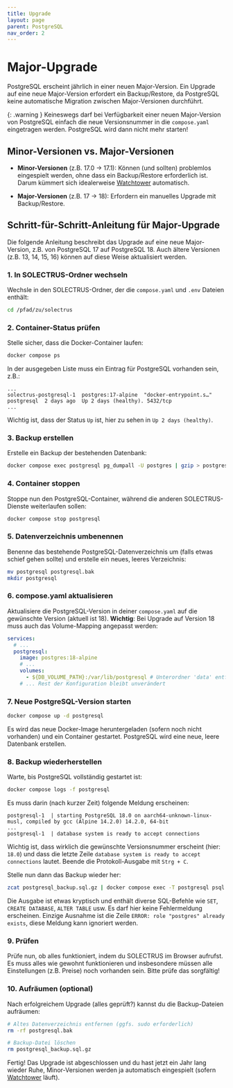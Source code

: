 ```yaml
---
title: Upgrade
layout: page
parent: PostgreSQL
nav_order: 2
---
```


# Major-Upgrade

PostgreSQL erscheint jährlich in einer neuen Major-Version. Ein Upgrade auf eine neue Major-Version erfordert ein Backup/Restore, da PostgreSQL keine automatische Migration zwischen Major-Versionen durchführt.

{: .warning }
Keineswegs darf bei Verfügbarkeit einer neuen Major-Version von PostgreSQL einfach die neue Versionsnummer in die `compose.yaml` eingetragen werden. PostgreSQL wird dann nicht mehr starten!

## Minor-Versionen vs. Major-Versionen

- **Minor-Versionen** (z.B. 17.0 → 17.1): Können (und sollten) problemlos eingespielt werden, ohne dass ein Backup/Restore erforderlich ist. Darum kümmert sich idealerweise [Watchtower](/referenz/watchtower) automatisch.

- **Major-Versionen** (z.B. 17 → 18): Erfordern ein manuelles Upgrade mit Backup/Restore.

## Schritt-für-Schritt-Anleitung für Major-Upgrade

Die folgende Anleitung beschreibt das Upgrade auf eine neue Major-Version, z.B. von PostgreSQL 17 auf PostgreSQL 18. Auch ältere Versionen (z.B. 13, 14, 15, 16) können auf diese Weise aktualisiert werden.

### 1. In SOLECTRUS-Ordner wechseln

Wechsle in den SOLECTRUS-Ordner, der die `compose.yaml` und `.env` Dateien enthält:

```bash
cd /pfad/zu/solectrus
```

### 2. Container-Status prüfen

Stelle sicher, dass die Docker-Container laufen:

```bash
docker compose ps
```

In der ausgegeben Liste muss ein Eintrag für PostgreSQL vorhanden sein, z.B.:

```plaintext
...
solectrus-postgresql-1  postgres:17-alpine  "docker-entrypoint.s…"  postgresql  2 days ago  Up 2 days (healthy). 5432/tcp
...
```

Wichtig ist, dass der Status `Up` ist, hier zu sehen in `Up 2 days (healthy)`.

### 3. Backup erstellen

Erstelle ein Backup der bestehenden Datenbank:

```bash
docker compose exec postgresql pg_dumpall -U postgres | gzip > postgresql_backup.sql.gz
```

### 4. Container stoppen

Stoppe nun den PostgreSQL-Container, während die anderen SOLECTRUS-Dienste weiterlaufen sollen:

```bash
docker compose stop postgresql
```

### 5. Datenverzeichnis umbenennen

Benenne das bestehende PostgreSQL-Datenverzeichnis um (falls etwas schief gehen sollte) und erstelle ein neues, leeres Verzeichnis:

```bash
mv postgresql postgresql.bak
mkdir postgresql
```

### 6. compose.yaml aktualisieren

Aktualisiere die PostgreSQL-Version in deiner `compose.yaml` auf die gewünschte Version (aktuell ist 18). **Wichtig**: Bei Upgrade auf Version 18 muss auch das Volume-Mapping angepasst werden:

```yaml
services:
  # ...
  postgresql:
    image: postgres:18-alpine
    # ...
    volumes:
      - ${DB_VOLUME_PATH}:/var/lib/postgresql # Unterordner 'data' entfernt!
    # ... Rest der Konfiguration bleibt unverändert
```

### 7. Neue PostgreSQL-Version starten

```bash
docker compose up -d postgresql
```

Es wird das neue Docker-Image heruntergeladen (sofern noch nicht vorhanden) und ein Container gestartet. PostgreSQL wird eine neue, leere Datenbank erstellen.

### 8. Backup wiederherstellen

Warte, bis PostgreSQL vollständig gestartet ist:

```bash
docker compose logs -f postgresql
```

Es muss darin (nach kurzer Zeit) folgende Meldung erscheinen:

```plaintext
postgresql-1  | starting PostgreSQL 18.0 on aarch64-unknown-linux-musl, compiled by gcc (Alpine 14.2.0) 14.2.0, 64-bit
...
postgresql-1  | database system is ready to accept connections
```

Wichtig ist, dass wirklich die gewünschte Versionsnummer erscheint (hier: `18.0`) und dass die letzte Zeile `database system is ready to accept connections` lautet. Beende die Protokoll-Ausgabe mit `Strg + C`.

Stelle nun dann das Backup wieder her:

```bash
zcat postgresql_backup.sql.gz | docker compose exec -T postgresql psql -U postgres
```

Die Ausgabe ist etwas kryptisch und enthält diverse SQL-Befehle wie `SET`, `CREATE DATABASE`, `ALTER TABLE` usw. Es darf hier keine Fehlermeldung erscheinen. Einzige Ausnahme ist die Zeile `ERROR: role "postgres" already exists`, diese Meldung kann ignoriert werden.

### 9. Prüfen

Prüfe nun, ob alles funktioniert, indem du SOLECTRUS im Browser aufrufst. Es muss alles wie gewohnt funktionieren und insbesondere müssen alle Einstellungen (z.B. Preise) noch vorhanden sein. Bitte prüfe das sorgfältig!

### 10. Aufräumen (optional)

Nach erfolgreichem Upgrade (alles geprüft?) kannst du die Backup-Dateien aufräumen:

```bash
# Altes Datenverzeichnis entfernen (ggfs. sudo erforderlich)
rm -rf postgresql.bak

# Backup-Datei löschen
rm postgresql_backup.sql.gz
```

Fertig! Das Upgrade ist abgeschlossen und du hast jetzt ein Jahr lang wieder Ruhe, Minor-Versionen werden ja automatisch eingespielt (sofern [Watchtower](/referenz/watchtower) läuft).
